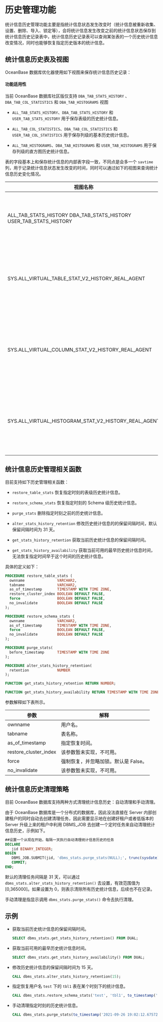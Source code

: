 # 历史管理功能

统计信息历史管理功能主要是指统计信息状态发生改变时（统计信息被重新收集、设置、删除、导入、锁定等），会将统计信息发生改变之前的统计信息状态保存到统计信息历史记录表中，统计信息历史记录表可以查询某张表的一个历史统计信息改变情况，同时也能够恢复指定历史版本的统计信息。

## 统计信息历史表及视图

OceanBase 数据库优化器使用如下视图来保存统计信息历史记录：

  <main id="notice" >
    <h4>功能适用性</h4>
    <p>当前 OceanBase 数据库社区版仅支持 <code>DBA_TAB_STATS_HISTORY</code> 、 <code>DBA_TAB_COL_STATISTICS</code> 和 <code>DBA_TAB_HISTOGRAMS</code>  视图</p>
  </main>

* `ALL_TAB_STATS_HISTORY`、`DBA_TAB_STATS_HISTORY` 和 `USER_TAB_STATS_HISTORY` 用于保存表级的历史统计信息。

* `ALL_TAB_COL_STATISTICS`、`DBA_TAB_COL_STATISTICS` 和 `USER_TAB_COL_STATISTICS` 用于保存列级的基本历史统计信息。

* `ALL_TAB_HISTOGRAMS`、`DBA_TAB_HISTOGRAMS` 和 `USER_TAB_HISTOGRAMS` 用于保存列级的直方图历史统计信息。

表的字段基本上和保存统计信息的内部表字段一致，不同点是会多一个 `savtime` 列，用于记录统计信息状态发生改变的时间，同时可以通过如下的视图来查询统计信息历史变化情况。

|                                                视图名称                                                |               描述               |
|----------------------------------------------------------------------------------------------------|--------------------------------|
| ALL_TAB_STATS_HISTORY DBA_TAB_STATS_HISTORY USER_TAB_STATS_HISTORY |  用于查询统计信息历史变化。 |
| SYS.ALL_VIRTUAL_TABLE_STAT_V2_HISTORY_REAL_AGENT                                                   | 用于查询表级的统计信息历史的虚表。              |
| SYS.ALL_VIRTUAL_COLUMN_STAT_V2_HISTORY_REAL_AGENT                                                  | 用于查询列级的基本统计信息历史的虚表。            |
| SYS.ALL_VIRTUAL_HISTOGRAM_STAT_V2_HISTORY_REAL_AGENT                                               | 用于查询列级的直方图信息历史的虚表。             |

## 统计信息历史管理相关函数

目前支持如下历史管理相关函数：

* `restore_table_stats` 恢复指定时刻的表级历史统计信息。

* `restore_schema_stats` 恢复指定时刻的 Schema 级历史统计信息。

* `purge_stats` 删除指定时刻之前的历史统计信息。

* `alter_stats_history_retention` 修改历史统计信息的的保留间隔时间，默认保留间隔时间为 31 天。

* `get_stats_history_retention` 获取当前历史统计信息的保留间隔时间。

* `get_stats_history_availability` 获取当前可用的最早历史统计信息时间，无法恢复指定时间早于这个时间的历史统计信息。

具体的定义如下：

```sql
PROCEDURE restore_table_stats (
  ownname               VARCHAR2,
  tabname               VARCHAR2,
  as_of_timestamp       TIMESTAMP WITH TIME ZONE,
  restore_cluster_index BOOLEAN DEFAULT FALSE,
  force                 BOOLEAN DEFAULT FALSE,
  no_invalidate         BOOLEAN DEFAULT FALSE
);

PROCEDURE restore_schema_stats (
  ownname               VARCHAR2,
  as_of_timestamp       TIMESTAMP WITH TIME ZONE,
  force                 BOOLEAN DEFAULT FALSE,
  no_invalidate         BOOLEAN DEFAULT FALSE
);

PROCEDURE purge_stats(
  before_timestamp      TIMESTAMP WITH TIME ZONE
);

PROCEDURE alter_stats_history_retention(
  retention             NUMBER
);

FUNCTION get_stats_history_retention RETURN NUMBER;

FUNCTION get_stats_history_availability RETURN TIMESTAMP WITH TIME ZONE;
```

参数解释如下表所示。

|          参数           |          解释           |
|-----------------------|-----------------------|
| ownname               | 用户名。                  |
| tabname               | 表名称。                  |
| as_of_timestamp       | 指定恢复时间。               |
| restore_cluster_index | 该参数暂未实现，不可用。          |
| force                 | 强制恢复，并忽略加锁。默认是 False。 |
| no_invalidate         | 该参数暂未实现，不可用。          |

## 统计信息历史清理策略

目前 OceanBase 数据库支持两种方式清理统计信息历史：自动清理和手动清理。

由于 OceanBase 数据库是一个分布式的数据库，因此没法直接在 Server 内部创建租户的同时自动去创建清理任务，因此需要显示地在创建好租户或者低版本的 Server 升级上来的租户中利用 DBMS_JOB 去创建一个定时任务来自动清理统计信息历史，示例如下。

```sql
##设置一个从现在开始，每隔一天执行自动清理统计信息历史的任务
DECLARE
   jid BINARY_INTEGER;
BEGIN
   DBMS_JOB.SUBMIT(jid, 'dbms_stats.purge_stats(NULL);', trunc(sysdate), 'trunc(sysdate) + 1');
   COMMIT;
END;
```

默认的清理任务间隔是 31 天，可以通过 `dbms_stats.alter_stats_history_retention()` 去设置，有效范围值为 \[0,365000\]。如果设置为 0，则表示清除所有历史统计信息，后续也不在记录。

手动清理是指显示调用 `dbms_stats.purge_stats()` 命令去执行清理。

## 示例

* 获取当前历史统计信息的保留间隔时间。

  ```sql
  SELECT dbms_stats.get_stats_history_retention() FROM DUAL;
  ```

* 获取当前可用的最早历史统计信息时间。

  ```sql
  SELECT dbms_stats.get_stats_history_availability() FROM DUAL;
  ```

* 修改历史统计信息的保留间隔时间为 15 天。

  ```sql
  CALL dbms_stats.alter_stats_history_retention(15);
  ```

* 指定恢复用户名 `test` 下的 `tbl1` 表在某个时刻下的统计信息。

  ```sql
  CALL dbms_stats.restore_schema_stats('test', 'tbl1', to_timestamp('2021-09-26 19:02:12.675729', 'YYYY-MM-DD HH24:MI:SS.FF'));
  ```

* 手动清理指定时刻的历史统计信息。

  ```sql
  CALL dbms_stats.purge_stats(to_timestamp('2021-09-26 19:02:12.675729', 'YYYY-MM-DD HH24:MI:SS.FF'));
  ```
